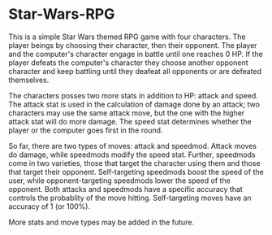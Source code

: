 # Star-Wars-RPG
This is a simple Star Wars themed RPG game with four characters. The player beings by choosing their character, then their opponent. The player and the computer's character engage in battle until one reaches 0 HP. If the player defeats the computer's character they choose another opponent character and keep battling until they deafeat all opponents or are defeated themselves. 

The characters posses two more stats in addition to HP: attack and speed. The attack stat is used in the calculation of damage done by an attack; two characters may use the same attack move, but the one with the higher attack stat will do more damage. The speed stat determines whether the player or the computer goes first in the round. 

So far, there are two types of moves: attack and speedmod. Attack moves do damage, while speedmods modify the speed stat. Further, speedmods come in two varieties, those that target the character using them and those that target their opponent. Self-targeting speedmods boost the speed of the user, while opponent-targeting speedmods lower the speed of the opponent. Both attacks and speedmods have a specific accuracy that controls the probablity of the move hitting. Self-targeting moves have an accuracy of 1 (or 100%).

More stats and move types may be added in the future.
